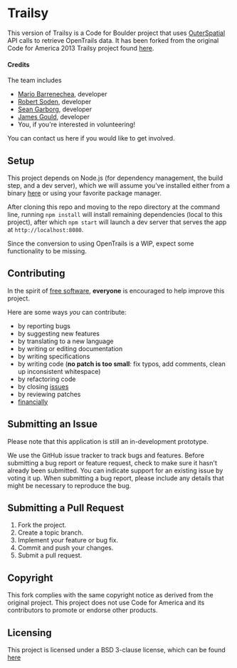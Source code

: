 Trailsy
=======

This version of Trailsy is a Code for Boulder project that uses [OuterSpatial](http://outerspatial.com) API calls to retrieve OpenTrails data. It has been forked from the original Code for America 2013 Trailsy project found [here](https://github.com/codeforamerica/trailsy).

#### Credits

The team includes
* [Mario Barrenechea][mbarrenecheajr], developer
* [Robert Soden][rsoden], developer
* [Sean Garborg][garborg], developer
* [James Gould][JamesGould123], developer
* You, if you're interested in volunteering!

[mbarrenecheajr]: https://github.com/mbarrenecheajr
[rsoden]: https://github.com/rsoden
[garborg]: https://github.com/garborg
[JamesGould123]: https://github.com/JamesGould123

You can contact us here if you would like to get involved.

## Setup
This project depends on Node.js (for dependency management, the build step, and a dev server), which we will assume you've installed either from a binary [here](https://nodejs.org/download/) or using your favorite package manager.

After cloning this repo and moving to the repo directory at the command line, running `npm install` will install remaining dependencies (local to this project), after which `npm start` will launch a dev server that serves the app at `http://localhost:8080`.

Since the conversion to using OpenTrails is a WIP, expect some functionality to be missing.

## Contributing
In the spirit of [free software][free-sw], **everyone** is encouraged to help
improve this project. 

[free-sw]: http://www.fsf.org/licensing/essays/free-sw.html

Here are some ways *you* can contribute:

* by reporting bugs
* by suggesting new features
* by translating to a new language
* by writing or editing documentation
* by writing specifications
* by writing code (**no patch is too small**: fix typos, add comments, clean up
  inconsistent whitespace)
* by refactoring code
* by closing [issues](https://github.com/CodeForBoulder/trailsy/issues)
* by reviewing patches
* [financially](https://secure.codeforamerica.org/page/contribute/default?source_codes=footer-donate-link/)

## Submitting an Issue
Please note that this application is still an in-development prototype. 

We use the GitHub issue tracker to track bugs and features. Before
submitting a bug report or feature request, check to make sure it hasn't
already been submitted. You can indicate support for an existing issue by
voting it up. When submitting a bug report, please include any details that might 
be necessary to reproduce the bug.

## Submitting a Pull Request
1. Fork the project.
2. Create a topic branch.
3. Implement your feature or bug fix.
4. Commit and push your changes.
5. Submit a pull request.

## Copyright
This fork complies with the same copyright notice as derived from the original project. This project does not use Code for America and its contributors to promote or endorse other products.

## Licensing
This project is licensed under a BSD 3-clause license, which can be found [here](./License.md)
